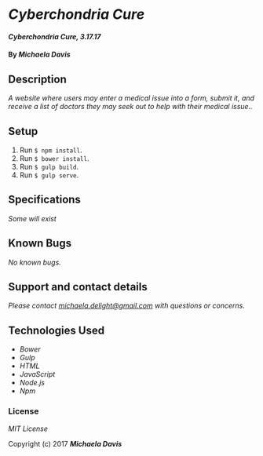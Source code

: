 # _Cyberchondria Cure_

#### _Cyberchondria Cure, 3.17.17_

#### By _**Michaela Davis**_


## Description

_A website where users may enter a medical issue into a form, submit it, and receive a list of doctors they may seek out to help with their medical issue.._

## Setup
1. Run `$ npm install`.
2. Run `$ bower install`.
3. Run `$ gulp build`.
4. Run `$ gulp serve`.

## Specifications
*Some will exist*

## Known Bugs

_No known bugs._

## Support and contact details

_Please contact michaela.delight@gmail.com with questions or concerns._

## Technologies Used

* _Bower_
* _Gulp_
* _HTML_
* _JavaScript_
* _Node.js_
* _Npm_


### License

*MIT License*

Copyright (c) 2017 **_Michaela Davis_**
